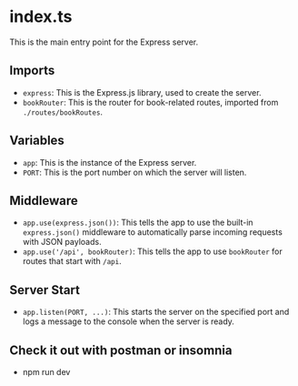 # index.ts

This is the main entry point for the Express server.

## Imports

- `express`: This is the Express.js library, used to create the server.
- `bookRouter`: This is the router for book-related routes, imported from `./routes/bookRoutes`.

## Variables

- `app`: This is the instance of the Express server.
- `PORT`: This is the port number on which the server will listen.

## Middleware

- `app.use(express.json())`: This tells the app to use the built-in `express.json()` middleware to automatically parse incoming requests with JSON payloads.
- `app.use('/api', bookRouter)`: This tells the app to use `bookRouter` for routes that start with `/api`.

## Server Start

- `app.listen(PORT, ...)`: This starts the server on the specified port and logs a message to the console when the server is ready.

## Check it out with postman or insomnia
- npm run dev
